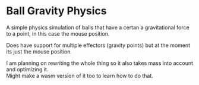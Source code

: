 # Ball Gravity Physics

A simple physics simulation of balls that have a certan a gravitational force to a point, in this case the mouse position.  

Does have support for multiple effectors (gravity points) but at the moment its just the mouse position.  

I am planning on rewriting the whole thing so it also takes mass into account and optimizing it.  
Might make a wasm version of it too to learn how to do that.  
